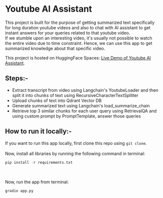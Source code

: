 # Youtube AI Assistant
This project is built for the purpose of getting summarized text specifically for long duration youtube videos and 
also to chat with AI assistant to get instant answers for your queries related to that youtube video.<br>
If we stumble upon an interesting video, it's usually not possible to watch the entire video due to time constraint. 
Hence, we can use this app to get summarized knowledge about that specific video.

This project is hosted on HuggingFace Spaces: [Live Demo of Youtube AI Assistant](https://huggingface.co/spaces/heliosbrahma/ai-youtube-assistant).

## Steps:-
- Extract transcript from video using Langchain's YoutubeLoader and then split it into chunks of text using RecursiveCharacterTextSplitter
- Upload chunks of text into Qdrant Vector DB
- Generate summarized text using Langchain's load_summarize_chain
- Retrieve top 3 similar chunks for each user query using RetrievalQA and using custom prompt by PromptTemplate, answer those queries

## How to run it locally:-
If you want to run this app locally, first clone this repo using `git clone`.<br><br>
Now, install all libraries by running the following command in terminal:<br>
```python
pip install -r requirements.txt
```
<br><br>
Now, run the app from terminal:<br>
```python
gradio app.py
```

